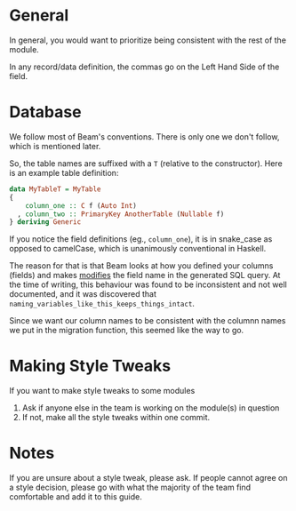 # General

In general, you would want to prioritize being consistent with the rest of the module.

In any record/data definition, the commas go on the Left Hand Side of the field.

# Database

We follow most of Beam's conventions.
There is only one we don't follow, which is mentioned later.

So, the table names are suffixed with a `T` (relative to the constructor).
Here is an example table definition:

```haskell
data MyTableT = MyTable
{
    column_one :: C f (Auto Int)
  , column_two :: PrimaryKey AnotherTable (Nullable f)
} deriving Generic
```

If you notice the field definitions (eg., `column_one`), it is in snake_case
as opposed to camelCase, which is unanimously conventional in Haskell.

The reason for that is that Beam looks at how you defined your columns (fields)
and makes [modifies](https://tathougies.github.io/beam/user-guide/models/#defaults)
the field name in the generated SQL query. At the time of writing, this
behaviour was found to be inconsistent and not well documented, and it was
discovered that `naming_variables_like_this_keeps_things_intact`.

Since we want our column names to be consistent with the columnn names we
put in the migration function, this seemed like the way to go.

# Making Style Tweaks

If you want to make style tweaks to some modules
1. Ask if anyone else in the team is working on the module(s) in question
1. If not, make all the style tweaks within one commit.

# Notes
If you are unsure about a style tweak, please ask. If people cannot agree on
a style decision, please go with what the majority of the team find
comfortable and add it to this guide.

